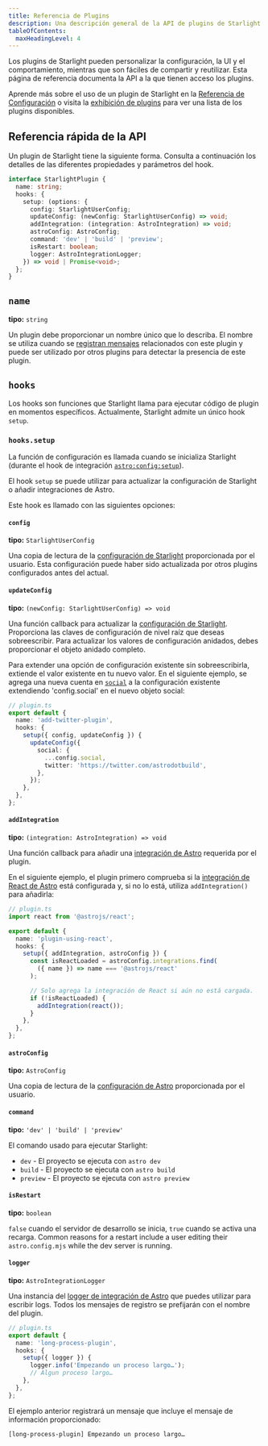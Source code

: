 ```yaml
---
title: Referencia de Plugins
description: Una descripción general de la API de plugins de Starlight.
tableOfContents:
  maxHeadingLevel: 4
---
```


Los plugins de Starlight pueden personalizar la configuración, la UI y el comportamiento, mientras que son fáciles de compartir y reutilizar.
Esta página de referencia documenta la API a la que tienen acceso los plugins.

Aprende más sobre el uso de un plugin de Starlight en la [Referencia de Configuración](/es/reference/configuration/#plugins) o visita la [exhibición de plugins](/es/resources/plugins/#plugins) para ver una lista de los plugins disponibles.

## Referencia rápida de la API

Un plugin de Starlight tiene la siguiente forma.
Consulta a continuación los detalles de las diferentes propiedades y parámetros del hook.

```ts
interface StarlightPlugin {
  name: string;
  hooks: {
    setup: (options: {
      config: StarlightUserConfig;
      updateConfig: (newConfig: StarlightUserConfig) => void;
      addIntegration: (integration: AstroIntegration) => void;
      astroConfig: AstroConfig;
      command: 'dev' | 'build' | 'preview';
      isRestart: boolean;
      logger: AstroIntegrationLogger;
    }) => void | Promise<void>;
  };
}
```

## `name`

**tipo:** `string`

Un plugin debe proporcionar un nombre único que lo describa. El nombre se utiliza cuando se [registran mensajes](#logger) relacionados con este plugin y puede ser utilizado por otros plugins para detectar la presencia de este plugin.

## `hooks`

Los hooks son funciones que Starlight llama para ejecutar código de plugin en momentos específicos. Actualmente, Starlight admite un único hook `setup`.

### `hooks.setup`

La función de configuración es llamada cuando se inicializa Starlight (durante el hook de integración [`astro:config:setup`](https://docs.astro.build/es/reference/integrations-reference/#astroconfigsetup)).

El hook `setup` se puede utilizar para actualizar la configuración de Starlight o añadir integraciones de Astro.

Este hook es llamado con las siguientes opciones:

#### `config`

**tipo:** `StarlightUserConfig`

Una copia de lectura de la [configuración de Starlight](/es/reference/configuration/) proporcionada por el usuario.
Esta configuración puede haber sido actualizada por otros plugins configurados antes del actual.

#### `updateConfig`

**tipo:** `(newConfig: StarlightUserConfig) => void`

Una función callback para actualizar la [configuración de Starlight](/es/reference/configuration/).
Proporciona las claves de configuración de nivel raíz que deseas sobreescribir.
Para actualizar los valores de configuración anidados, debes proporcionar el objeto anidado completo.

Para extender una opción de configuración existente sin sobreescribirla, extiende el valor existente en tu nuevo valor.
En el siguiente ejemplo, se agrega una nueva cuenta en [`social`](/es/reference/configuration/#social) a la configuración existente extendiendo 'config.social' en el nuevo objeto social:

```ts {6-11}
// plugin.ts
export default {
  name: 'add-twitter-plugin',
  hooks: {
    setup({ config, updateConfig }) {
      updateConfig({
        social: {
          ...config.social,
          twitter: 'https://twitter.com/astrodotbuild',
        },
      });
    },
  },
};
```

#### `addIntegration`

**tipo:** `(integration: AstroIntegration) => void`

Una función callback para añadir una [integración de Astro](https://docs.astro.build/es/reference/integrations-reference/) requerida por el plugin.

En el siguiente ejemplo, el plugin primero comprueba si la [integración de React de Astro](https://docs.astro.build/es/guides/integrations-guide/react/) está configurada y, si no lo está, utiliza `addIntegration()` para añadirla:

```ts {14} "addIntegration,"
// plugin.ts
import react from '@astrojs/react';

export default {
  name: 'plugin-using-react',
  hooks: {
    setup({ addIntegration, astroConfig }) {
      const isReactLoaded = astroConfig.integrations.find(
        ({ name }) => name === '@astrojs/react'
      );

      // Solo agrega la integración de React si aún no está cargada.
      if (!isReactLoaded) {
        addIntegration(react());
      }
    },
  },
};
```

#### `astroConfig`

**tipo:** `AstroConfig`

Una copia de lectura de la [configuración de Astro](https://docs.astro.build/es/reference/configuration-reference/) proporcionada por el usuario.

#### `command`

**tipo:** `'dev' | 'build' | 'preview'`

El comando usado para ejecutar Starlight:

- `dev` - El proyecto se ejecuta con `astro dev`
- `build` - El proyecto se ejecuta con `astro build`
- `preview` - El proyecto se ejecuta con `astro preview`

#### `isRestart`

**tipo:** `boolean`

`false` cuando el servidor de desarrollo se inicia, `true` cuando se activa una recarga.
Common reasons for a restart include a user editing their `astro.config.mjs` while the dev server is running.

#### `logger`

**tipo:** `AstroIntegrationLogger`

Una instancia del [logger de integración de Astro](https://docs.astro.build/es/reference/integrations-reference/#astrointegrationlogger) que puedes utilizar para escribir logs.
Todos los mensajes de registro se prefijarán con el nombre del plugin.

```ts {6}
// plugin.ts
export default {
  name: 'long-process-plugin',
  hooks: {
    setup({ logger }) {
      logger.info('Empezando un proceso largo…');
      // Algun proceso largo…
    },
  },
};
```

El ejemplo anterior registrará un mensaje que incluye el mensaje de información proporcionado:

```shell
[long-process-plugin] Empezando un proceso largo…
```
